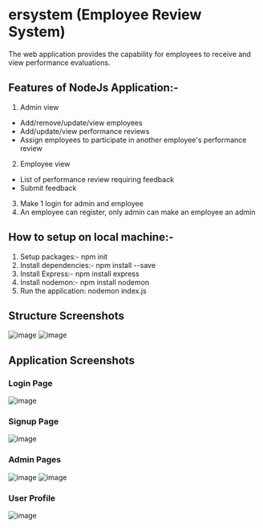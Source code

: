# ersystem (Employee Review System)

The web application provides the capability for employees to receive and view performance evaluations.

## Features of NodeJs Application:-
1. Admin view
- Add/remove/update/view employees
- Add/update/view performance reviews
- Assign employees to participate in another employee's performance review
2. Employee view
- List of performance review requiring feedback
- Submit feedback
3. Make 1 login for admin and employee
4. An employee can register, only admin can make an employee an admin

## How to setup on local machine:-

  1. Setup packages:-  npm init
  2. Install dependencies:- npm install --save
  3. Install Express:- npm install express
  4. Install nodemon:- npm install nodemon
  5. Run the application: nodemon index.js
  
 ## Structure Screenshots
 ![image](https://user-images.githubusercontent.com/78945252/231388280-3a7a72d2-28fd-4a39-bb86-9fdf79911729.png)
![image](https://user-images.githubusercontent.com/78945252/231388353-35dd1bc5-3828-4153-80af-0edad08ca5aa.png)


## Application Screenshots
### Login Page
![image](https://user-images.githubusercontent.com/78945252/231388709-46b8b420-18ba-4efb-ac88-d9a1bbeb1925.png)

### Signup Page
![image](https://user-images.githubusercontent.com/78945252/231389123-70c8e5b2-396d-46bd-913f-b8b17094109b.png)

### Admin Pages
![image](https://user-images.githubusercontent.com/78945252/231401781-865bc4c1-bf2b-4399-bfe7-49f1da8e9edc.png)
![image](https://user-images.githubusercontent.com/78945252/231401873-5f4f510e-a39d-41ce-8166-5dae3abd948d.png)
### User Profile
![image](https://user-images.githubusercontent.com/78945252/231402603-f76f8c63-3cb8-48c6-a42b-039ce8df9166.png)


